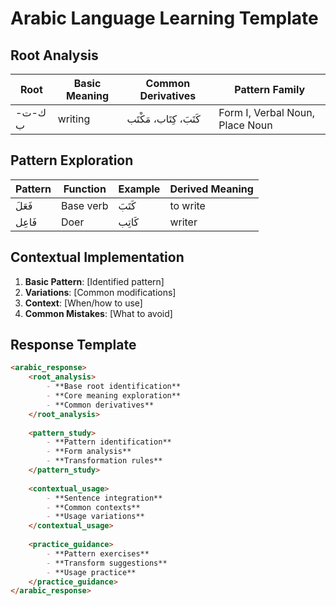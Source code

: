 # Arabic Language Learning Template

## Root Analysis
| Root  | Basic Meaning | Common Derivatives | Pattern Family                  |
| ----- | ------------- | ------------------ | ------------------------------- |
| ك-ت-ب | writing       | كَتَبَ، كِتَاب، مَكْتَب    | Form I, Verbal Noun, Place Noun |

## Pattern Exploration
| Pattern | Function  | Example | Derived Meaning |
| ------- | --------- | ------- | --------------- |
| فَعَلَ     | Base verb | كَتَبَ     | to write        |
| فَاعِل    | Doer      | كَاتِب    | writer          |

## Contextual Implementation
1. **Basic Pattern**: [Identified pattern]
2. **Variations**: [Common modifications]
3. **Context**: [When/how to use]
4. **Common Mistakes**: [What to avoid]

## Response Template
```markdown
<arabic_response>
    <root_analysis>
        - **Base root identification**
        - **Core meaning exploration**
        - **Common derivatives**
    </root_analysis>
    
    <pattern_study>
        - **Pattern identification**
        - **Form analysis**
        - **Transformation rules**
    </pattern_study>
    
    <contextual_usage>
        - **Sentence integration**
        - **Common contexts**
        - **Usage variations**
    </contextual_usage>
    
    <practice_guidance>
        - **Pattern exercises**
        - **Transform suggestions**
        - **Usage practice**
    </practice_guidance>
</arabic_response>
```

```markdown
